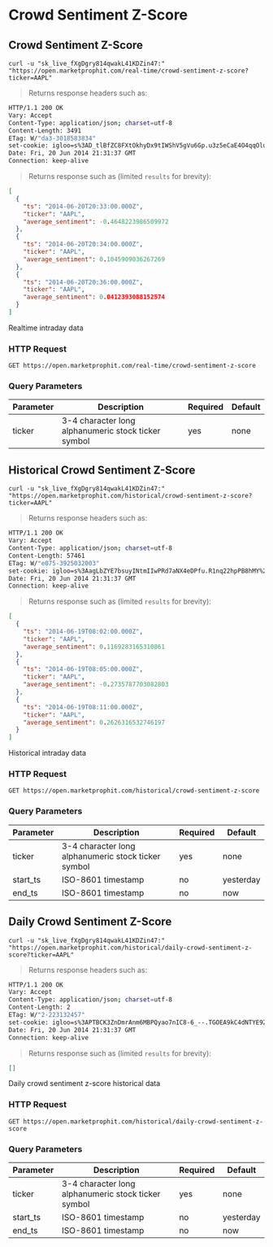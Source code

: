 
# Crowd Sentiment Z-Score


## Crowd Sentiment Z-Score

```shell
curl -u "sk_live_fXgDgry814qwakL41KDZin47:" "https://open.marketprophit.com/real-time/crowd-sentiment-z-score?ticker=AAPL"
```

> Returns response headers such as:

```bash
HTTP/1.1 200 OK
Vary: Accept
Content-Type: application/json; charset=utf-8
Content-Length: 3491
ETag: W/"da3-3018583834"
set-cookie: igloo=s%3AD_tlBfZC8FXtOkhyDx9tIWShV5gVu6Gp.u3z5eCaE4O4qqOlu6Gb1ZnbV7ORSDSZ%2F2A0iGDs%2BDWQ; Path=/; Expires=Sat, 21 Jun 2014 21:31:37 GMT; HttpOnly
Date: Fri, 20 Jun 2014 21:31:37 GMT
Connection: keep-alive


```

> Returns response such as (limited `results` for brevity):

```json
[
  {
    "ts": "2014-06-20T20:33:00.000Z",
    "ticker": "AAPL",
    "average_sentiment": -0.4648223986509972
  },
  {
    "ts": "2014-06-20T20:34:00.000Z",
    "ticker": "AAPL",
    "average_sentiment": 0.1045909036267269
  },
  {
    "ts": "2014-06-20T20:36:00.000Z",
    "ticker": "AAPL",
    "average_sentiment": 0.0412393088152574
  }
]
```

Realtime intraday data

### HTTP Request

`GET https://open.marketprophit.com/real-time/crowd-sentiment-z-score`

### Query Parameters

Parameter | Description | Required | Default
--------- | ----------- | -------- | -------
ticker | 3-4 character long alphanumeric stock ticker symbol | yes | none



## Historical Crowd Sentiment Z-Score

```shell
curl -u "sk_live_fXgDgry814qwakL41KDZin47:" "https://open.marketprophit.com/historical/crowd-sentiment-z-score?ticker=AAPL"
```

> Returns response headers such as:

```bash
HTTP/1.1 200 OK
Vary: Accept
Content-Type: application/json; charset=utf-8
Content-Length: 57461
ETag: W/"e075-3925032003"
set-cookie: igloo=s%3AagLbZYE7bsuyINtmIIwPRd7aNX4eDPfu.R1nq22hpPB8hMY%2F0VVeuTjpURedDzsg%2BeLFvBzy3cqU; Path=/; Expires=Sat, 21 Jun 2014 21:31:37 GMT; HttpOnly
Date: Fri, 20 Jun 2014 21:31:37 GMT
Connection: keep-alive


```

> Returns response such as (limited `results` for brevity):

```json
[
  {
    "ts": "2014-06-19T08:02:00.000Z",
    "ticker": "AAPL",
    "average_sentiment": 0.1169283165310861
  },
  {
    "ts": "2014-06-19T08:05:00.000Z",
    "ticker": "AAPL",
    "average_sentiment": -0.2735787703082803
  },
  {
    "ts": "2014-06-19T08:11:00.000Z",
    "ticker": "AAPL",
    "average_sentiment": 0.2626316532746197
  }
]
```

Historical intraday data

### HTTP Request

`GET https://open.marketprophit.com/historical/crowd-sentiment-z-score`

### Query Parameters

Parameter | Description | Required | Default
--------- | ----------- | -------- | -------
ticker | 3-4 character long alphanumeric stock ticker symbol | yes | none
start_ts | ISO-8601 timestamp | no | yesterday
end_ts | ISO-8601 timestamp | no | now


## Daily Crowd Sentiment Z-Score

```shell
curl -u "sk_live_fXgDgry814qwakL41KDZin47:" "https://open.marketprophit.com/historical/daily-crowd-sentiment-z-score?ticker=AAPL"
```

> Returns response headers such as:

```bash
HTTP/1.1 200 OK
Vary: Accept
Content-Type: application/json; charset=utf-8
Content-Length: 2
ETag: W/"2-223132457"
set-cookie: igloo=s%3APTBCK3ZnDmrAnm6MBPQyao7nIC8-6_--.TGOEA9kC4dNTYE92RrFx8qT5l0sGUxZ8o%2F3W1Cln940; Path=/; Expires=Sat, 21 Jun 2014 21:31:37 GMT; HttpOnly
Date: Fri, 20 Jun 2014 21:31:37 GMT
Connection: keep-alive


```

> Returns response such as (limited `results` for brevity):

```json
[]
```

Daily crowd sentiment z-score historical data

### HTTP Request

`GET https://open.marketprophit.com/historical/daily-crowd-sentiment-z-score`

### Query Parameters

Parameter | Description | Required | Default
--------- | ----------- | -------- | -------
ticker | 3-4 character long alphanumeric stock ticker symbol | yes | none
start_ts | ISO-8601 timestamp | no | yesterday
end_ts | ISO-8601 timestamp | no | now
